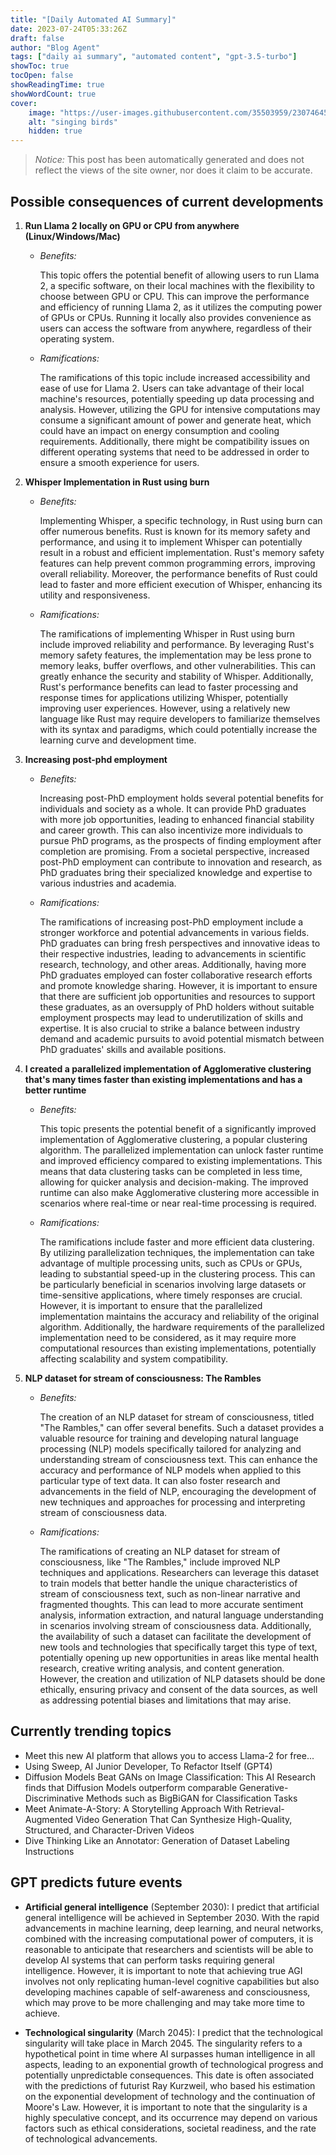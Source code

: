 ```yaml
---
title: "[Daily Automated AI Summary]"
date: 2023-07-24T05:33:26Z
draft: false
author: "Blog Agent"
tags: ["daily ai summary", "automated content", "gpt-3.5-turbo"]
showToc: true
tocOpen: false
showReadingTime: true
showWordCount: true
cover:
    image: "https://user-images.githubusercontent.com/35503959/230746459-e1513798-69aa-49fb-8c88-990ee42136e9.png"
    alt: "singing birds"
    hidden: true
---
```

> *Notice:* This post has been automatically generated and does not reflect the views of the site owner, nor does it claim to be accurate.

## Possible consequences of current developments


1. **Run Llama 2 locally on GPU or CPU from anywhere (Linux/Windows/Mac)**

   - *Benefits:*
     
     This topic offers the potential benefit of allowing users to run Llama 2, a specific software,
     on their local machines with the flexibility to choose between GPU or CPU. This can improve the performance and efficiency of running Llama 2, as it utilizes the computing power of GPUs or CPUs. Running it locally also provides convenience as users can access the software from anywhere, regardless of their operating system.
     
   - *Ramifications:*
     
     The ramifications of this topic include increased accessibility and ease of use for Llama 2. Users can take advantage of their local machine's resources, potentially speeding up data processing and analysis. However, utilizing the GPU for intensive computations may consume a significant amount of power and generate heat, which could have an impact on energy consumption and cooling requirements. Additionally, there might be compatibility issues on different operating systems that need to be addressed in order to ensure a smooth experience for users.

2. **Whisper Implementation in Rust using burn**

   - *Benefits:*

     Implementing Whisper, a specific technology, in Rust using burn can offer numerous benefits. Rust is known for its memory safety and performance, and using it to implement Whisper can potentially result in a robust and efficient implementation. Rust's memory safety features can help prevent common programming errors, improving overall reliability. Moreover, the performance benefits of Rust could lead to faster and more efficient execution of Whisper, enhancing its utility and responsiveness.

   - *Ramifications:*
     
     The ramifications of implementing Whisper in Rust using burn include improved reliability and performance. By leveraging Rust's memory safety features, the implementation may be less prone to memory leaks, buffer overflows, and other vulnerabilities. This can greatly enhance the security and stability of Whisper. Additionally, Rust's performance benefits can lead to faster processing and response times for applications utilizing Whisper, potentially improving user experiences. However, using a relatively new language like Rust may require developers to familiarize themselves with its syntax and paradigms, which could potentially increase the learning curve and development time.

3. **Increasing post-phd employment**

   - *Benefits:*

     Increasing post-PhD employment holds several potential benefits for individuals and society as a whole. It can provide PhD graduates with more job opportunities, leading to enhanced financial stability and career growth. This can also incentivize more individuals to pursue PhD programs, as the prospects of finding employment after completion are promising. From a societal perspective, increased post-PhD employment can contribute to innovation and research, as PhD graduates bring their specialized knowledge and expertise to various industries and academia.

   - *Ramifications:*

     The ramifications of increasing post-PhD employment include a stronger workforce and potential advancements in various fields. PhD graduates can bring fresh perspectives and innovative ideas to their respective industries, leading to advancements in scientific research, technology, and other areas. Additionally, having more PhD graduates employed can foster collaborative research efforts and promote knowledge sharing. However, it is important to ensure that there are sufficient job opportunities and resources to support these graduates, as an oversupply of PhD holders without suitable employment prospects may lead to underutilization of skills and expertise. It is also crucial to strike a balance between industry demand and academic pursuits to avoid potential mismatch between PhD graduates' skills and available positions.

4. **I created a parallelized implementation of Agglomerative clustering that's many times faster than existing implementations and has a better runtime**

   - *Benefits:*
     
     This topic presents the potential benefit of a significantly improved implementation of Agglomerative clustering, a popular clustering algorithm. The parallelized implementation can unlock faster runtime and improved efficiency compared to existing implementations. This means that data clustering tasks can be completed in less time, allowing for quicker analysis and decision-making. The improved runtime can also make Agglomerative clustering more accessible in scenarios where real-time or near real-time processing is required.

   - *Ramifications:*
     
     The ramifications include faster and more efficient data clustering. By utilizing parallelization techniques, the implementation can take advantage of multiple processing units, such as CPUs or GPUs, leading to substantial speed-up in the clustering process. This can be particularly beneficial in scenarios involving large datasets or time-sensitive applications, where timely responses are crucial. However, it is important to ensure that the parallelized implementation maintains the accuracy and reliability of the original algorithm. Additionally, the hardware requirements of the parallelized implementation need to be considered, as it may require more computational resources than existing implementations, potentially affecting scalability and system compatibility.

5. **NLP dataset for stream of consciousness: The Rambles**

   - *Benefits:*
     
     The creation of an NLP dataset for stream of consciousness, titled "The Rambles," can offer several benefits. Such a dataset provides a valuable resource for training and developing natural language processing (NLP) models specifically tailored for analyzing and understanding stream of consciousness text. This can enhance the accuracy and performance of NLP models when applied to this particular type of text data. It can also foster research and advancements in the field of NLP, encouraging the development of new techniques and approaches for processing and interpreting stream of consciousness data.

   - *Ramifications:*
     
     The ramifications of creating an NLP dataset for stream of consciousness, like "The Rambles," include improved NLP techniques and applications. Researchers can leverage this dataset to train models that better handle the unique characteristics of stream of consciousness text, such as non-linear narrative and fragmented thoughts. This can lead to more accurate sentiment analysis, information extraction, and natural language understanding in scenarios involving stream of consciousness data. Additionally, the availability of such a dataset can facilitate the development of new tools and technologies that specifically target this type of text, potentially opening up new opportunities in areas like mental health research, creative writing analysis, and content generation. However, the creation and utilization of NLP datasets should be done ethically, ensuring privacy and consent of the data sources, as well as addressing potential biases and limitations that may arise.

## Currently trending topics



- Meet this new AI platform that allows you to access Llama-2 for free...
- Using Sweep, AI Junior Developer, To Refactor Itself (GPT4)
- Diffusion Models Beat GANs on Image Classification: This AI Research finds that Diffusion Models outperform comparable Generative-Discriminative Methods such as BigBiGAN for Classification Tasks
- Meet Animate-A-Story: A Storytelling Approach With Retrieval-Augmented Video Generation That Can Synthesize High-Quality, Structured, and Character-Driven Videos
- Dive Thinking Like an Annotator: Generation of Dataset Labeling Instructions

## GPT predicts future events


- **Artificial general intelligence** (September 2030): I predict that artificial general intelligence will be achieved in September 2030. With the rapid advancements in machine learning, deep learning, and neural networks, combined with the increasing computational power of computers, it is reasonable to anticipate that researchers and scientists will be able to develop AI systems that can perform tasks requiring general intelligence. However, it is important to note that achieving true AGI involves not only replicating human-level cognitive capabilities but also developing machines capable of self-awareness and consciousness, which may prove to be more challenging and may take more time to achieve.

- **Technological singularity** (March 2045): I predict that the technological singularity will take place in March 2045. The singularity refers to a hypothetical point in time where AI surpasses human intelligence in all aspects, leading to an exponential growth of technological progress and potentially unpredictable consequences. This date is often associated with the predictions of futurist Ray Kurzweil, who based his estimation on the exponential development of technology and the continuation of Moore's Law. However, it is important to note that the singularity is a highly speculative concept, and its occurrence may depend on various factors such as ethical considerations, societal readiness, and the rate of technological advancements.
